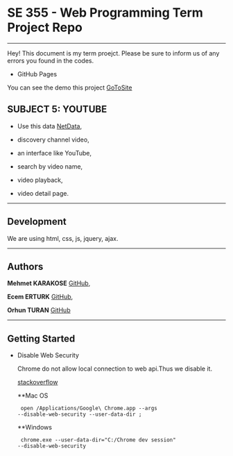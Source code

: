 # SE 355 - Web Programming Term Project Repo
- - - - - - - -

Hey! This document is my term proejct. Please be sure to inform us of any errors you found in the codes.


  * GitHub Pages

  You can see the demo this project [GoToSite](https://mhtkarakose.github.io/SE-355---Web-Programming-Project/)


## SUBJECT 5: YOUTUBE

* Use this data [NetData](https://www.netdata.com/JSON/aed8665a),

* discovery channel video,

* an interface like YouTube,

* search by video name,

* video playback,

* video detail page.

- - - -

## Development

We are using html, css, js, jquery, ajax.

- - - -
## Authors

 **Mehmet KARAKOSE** [GitHub](https://github.com/mhtkarakose),

 **Ecem ERTURK** [GitHub](https://github.com/ecemerturk),

 **Orhun TURAN** [GitHub](https://github.com/orhunturan)

- - - -
## Getting Started

* Disable Web Security

	Chrome do not allow local connection to web api.Thus we disable it.

	[stackoverflow](https://stackoverflow.com/questions/24290149/creating-google-chrome-shortcut-with-disable-web-security)

	**Mac OS

	<code> open /Applications/Google\ Chrome.app --args --disable-web-security --user-data-dir
	;</code>

  **Windows

	<code> chrome.exe --user-data-dir="C:/Chrome dev session" --disable-web-security</code>
